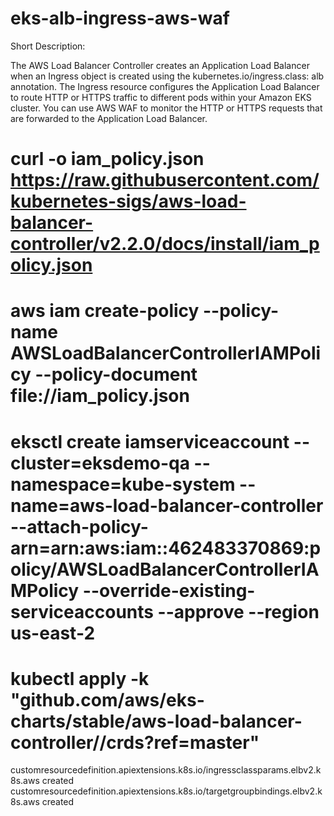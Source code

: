# eks-alb-ingress-aws-waf

Short Description:

The AWS Load Balancer Controller creates an Application Load Balancer when an Ingress object is created using the kubernetes.io/ingress.class: alb annotation. The Ingress resource configures the Application Load Balancer to route HTTP or HTTPS traffic to different pods within your Amazon EKS cluster. You can use AWS WAF to monitor the HTTP or HTTPS requests that are forwarded to the Application Load Balancer.


# curl -o iam_policy.json https://raw.githubusercontent.com/kubernetes-sigs/aws-load-balancer-controller/v2.2.0/docs/install/iam_policy.json

# aws iam create-policy --policy-name AWSLoadBalancerControllerIAMPolicy --policy-document file://iam_policy.json

# eksctl create iamserviceaccount --cluster=eksdemo-qa --namespace=kube-system --name=aws-load-balancer-controller --attach-policy-arn=arn:aws:iam::462483370869:policy/AWSLoadBalancerControllerIAMPolicy --override-existing-serviceaccounts --approve --region us-east-2

# kubectl apply -k "github.com/aws/eks-charts/stable/aws-load-balancer-controller//crds?ref=master"
customresourcedefinition.apiextensions.k8s.io/ingressclassparams.elbv2.k8s.aws created
customresourcedefinition.apiextensions.k8s.io/targetgroupbindings.elbv2.k8s.aws created

